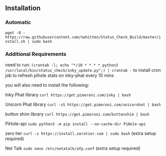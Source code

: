
## Installation

### Automatic

`wget -O - https://raw.githubusercontent.com/nwhitten/Status_Check_Build/master/install.sh | sudo bash`


### Additional Requirements
need to run:
`(crontab -l; echo "*/10 * * * * python3 /usr/local/bin/status_check/inky_update.py";) | crontab -`
to install cron job to refresh pihole stats on inky-phat every 10 mins

you will also need to install the following:

Inky Phat library `curl https://get.pimoroni.com/inky | bash`

Unicorn Phat library `curl -sS https://get.pimoroni.com/unicornhat | bash`

button shim library `curl https://get.pimoroni.com/buttonshim | bash`

PiHole-api `sudo python3 -m pip install --no-cache-dir PiHole-api`

zero tier `curl -s https://install.zerotier.com | sudo bash` (extra setup required)

Net Talk `sudo nano /etc/netatalk/afp.conf` (extra setup required)
